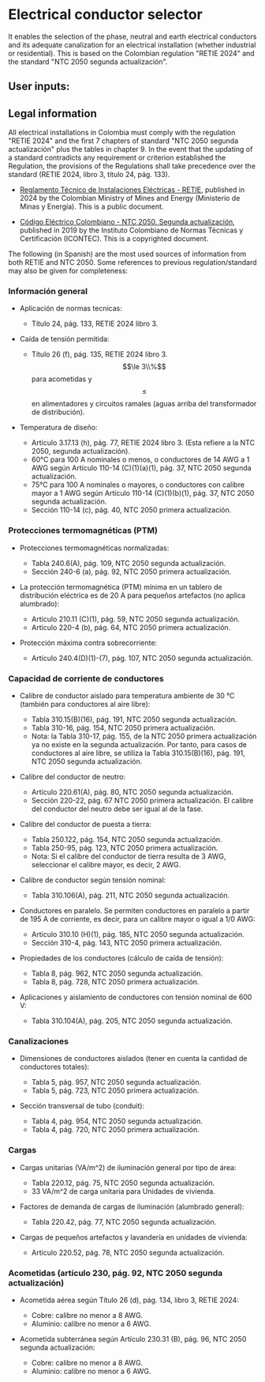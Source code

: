 # Electrical conductor selector

It enables the selection of the phase, neutral and earth electrical conductors and its adequate canalization for
an electrical installation (whether industrial or residential). This is based on the Colombian regulation "RETIE 2024"
and the standard "NTC 2050 segunda actualización".

## User inputs:


## Legal information

All electrical installations in Colombia must comply with the regulation "RETIE 2024" and the first 7 chapters of
standard "NTC 2050 segunda actualización" plus the tables in chapter 9. In the event that the updating of a standard
contradicts any requirement or criterion established the Regulation, the provisions of the Regulations shall take
precedence over the standard (RETIE 2024, libro 3, título 24, pág. 133).

- [Reglamento Técnico de Instalaciones Eléctricas - RETIE](https://www.minenergia.gov.co/es/misional/energia-electrica-2/reglamentos-tecnicos/reglamento-t%C3%A9cnico-de-instalaciones-el%C3%A9ctricas-retie/), published in 2024 by the Colombian Ministry of Mines and
Energy (Ministerio de Minas y Energía). This is a public document.

- [Código Eléctrico Colombiano - NTC 2050. Segunda actualización](https://tienda.icontec.org/gpd-pb-9-codigo-electrico-colombiano-ntc-2050-segunda-actualizacion.html), published in 2019 by the  Instituto Colombiano de
Normas Técnicas y Certificación (ICONTEC). This is a copyrighted document.

The following (in Spanish) are the most used sources of information from both RETIE and NTC 2050. Some references to
previous regulation/standard may also be given for completeness:

### Información general

- Aplicación de normas tecnicas:
    - Título 24, pág. 133, RETIE 2024 libro 3.

- Caída de tensión permitida:
    - Título 26 (f), pág. 135, RETIE 2024 libro 3. $$\le 3\\%$$ para acometidas y $$\le %\\5%$$ en alimentadores y circuitos
      ramales (aguas arriba del transformador de distribución).

- Temperatura de diseño:
    - Artículo 3.17.13 (h), pág. 77, RETIE 2024 libro 3. (Esta refiere a la NTC 2050, segunda actualización).
    - 60°C para 100 A nominales o menos, o conductores de 14 AWG a 1 AWG según Artículo 110-14 (C)(1)(a)(1), pág. 37, NTC 2050 segunda actualización.
    - 75°C para 100 A nominales o mayores, o conductores con calibre mayor a 1 AWG según Artículo 110-14 (C)(1)(b)(1), pág. 37, NTC 2050 segunda actualización.
    - Sección 110-14 (c), pág. 40, NTC 2050 primera actualización.

### Protecciones termomagnéticas (PTM)

- Protecciones termomagnéticas normalizadas:
    - Tabla 240.6(A), pág. 109, NTC 2050 segunda actualización.
    - Sección 240-6 (a), pág. 92, NTC 2050 primera actualización.

- La protección termomagnética (PTM) mínima en un tablero de distribución eléctrica es de 20 A para pequeños artefactos (no aplica alumbrado):
    - Artículo 210.11 (C)(1), pág. 59, NTC 2050 segunda actualización.
    - Artículo 220-4 (b), pág. 64, NTC 2050 primera actualización.

- Protección máxima contra sobrecorriente:
    - Artículo 240.4(D)(1)-(7), pág. 107, NTC 2050 segunda actualización.

### Capacidad de corriente de conductores

- Calibre de conductor aislado para temperatura ambiente de 30 °C (también para conductores al aire libre):
    - Tabla 310.15(B)(16), pág. 191, NTC 2050 segunda actualización.
    - Tabla 310-16, pág. 154, NTC 2050 primera actualización.
    - Nota: la Tabla 310-17, pág. 155, de la NTC 2050 primera actualización ya no existe en la segunda actualización.
      Por tanto, para casos de conductores al aire libre, se utiliza la Tabla 310.15(B)(16), pág. 191, NTC 2050 segunda actualización.

- Calibre del conductor de neutro:
    - Artículo 220.61(A), pág. 80, NTC 2050 segunda actualización.
    - Sección 220-22, pág. 67 NTC 2050 primera actualización. El calibre del conductor del neutro debe ser igual al de la fase.

- Calibre del conductor de puesta a tierra:
    - Tabla 250.122, pág. 154, NTC 2050 segunda actualización.
    - Tabla 250-95, pág. 123, NTC 2050 primera actualización.
    - Nota: Si el calibre del conductor de tierra resulta de 3 AWG, seleccionar el calibre mayor, es decir, 2 AWG.

- Calibre de conductor según tensión nominal:
    - Tabla 310.106(A), pág. 211, NTC 2050 segunda actualización.

- Conductores en paralelo. Se permiten conductores en paralelo a partir de 195 A de corriente, es decir, para un calibre
  mayor o igual a 1/0 AWG:
    - Artículo 310.10 (H)(1), pág. 185, NTC 2050 segunda actualización.
    - Sección 310-4, pág. 143, NTC 2050 primera actualización.

- Propiedades de los conductores (cálculo de caída de tensión):
    - Tabla 8, pág. 962, NTC 2050 segunda actualización.
    - Tabla 8, pág. 728, NTC 2050 primera actualización.

- Aplicaciones y aislamiento de conductores con tensión nominal de 600 V:
    - Tabla 310.104(A), pág. 205, NTC 2050 segunda actualización.

### Canalizaciones

- Dimensiones de conductores aislados (tener en cuenta la cantidad de conductores totales):
    - Tabla 5, pág. 957, NTC 2050 segunda actualización.
    - Tabla 5, pág. 723, NTC 2050 primera actualización.

- Sección transversal de tubo (conduit):
    - Tabla 4, pág. 954, NTC 2050 segunda actualización.
    - Tabla 4, pág. 720, NTC 2050 primera actualización.

### Cargas

- Cargas unitarias (VA/m^2) de iluminación general por tipo de área:
    - Tabla 220.12, pág. 75, NTC 2050 segunda actualización.
    - 33 VA/m^2 de carga unitaria para Unidades de vivienda.

- Factores de demanda de cargas de iluminación (alumbrado general):
    - Tabla 220.42, pág. 77, NTC 2050 segunda actualización.

- Cargas de pequeños artefactos y lavandería en unidades de vivienda:
    - Artículo 220.52, pág. 78, NTC 2050 segunda actualización.


### Acometidas (artículo 230, pág. 92, NTC 2050 segunda actualización)

- Acometida aérea según Título 26 (d), pág. 134, libro 3, RETIE 2024:
    - Cobre: calibre no menor a 8 AWG.
    - Aluminio: calibre no menor a 6 AWG.

- Acometida subterránea según Artículo 230.31 (B), pág. 96, NTC 2050 segunda actualización:
    - Cobre: calibre no menor a 8 AWG.
    - Aluminio: calibre no menor a 6 AWG.

